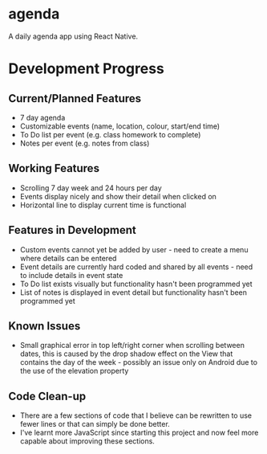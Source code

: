 # agenda
A daily agenda app using React Native.

# Development Progress

## **Current/Planned Features**

* 7 day agenda
* Customizable events (name, location, colour, start/end time)
* To Do list per event (e.g. class homework to complete)
* Notes per event (e.g. notes from class)


## **Working Features**

* Scrolling 7 day week and 24 hours per day
* Events display nicely and show their detail when clicked on
* Horizontal line to display current time is functional


## **Features in Development**

* Custom events cannot yet be added by user - need to create a menu where details can be entered
* Event details are currently hard coded and shared by all events - need to include details in event state
* To Do list exists visually but functionality hasn't been programmed yet
* List of notes is displayed in event detail but functionality hasn't been programmed yet


## **Known Issues**

* Small graphical error in top left/right corner when scrolling between dates, this is caused by the drop shadow effect on the View that contains the day of the week - possibly an issue only on Android due to the use of the elevation property


## **Code Clean-up**

* There are a few sections of code that I believe can be rewritten to use fewer lines or that can simply be done better. 
* I've learnt more JavaScript since starting this project and now feel more capable about improving these sections.
